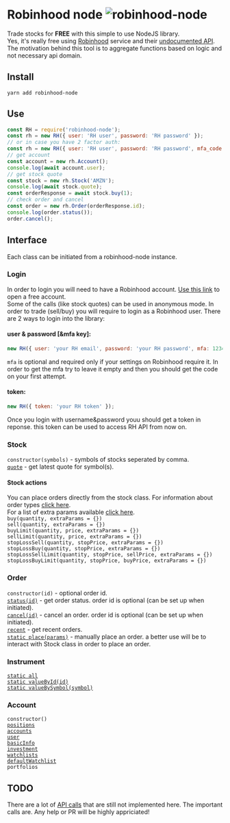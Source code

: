 # Robinhood node ![robinhood-node](https://i.imgur.com/ev0Xv9d.jpg)
Trade stocks for **FREE** with this simple to use NodeJS library.  
Yes, it's really free using [Robinhood](http://share.robinhood.com/sagivo) service and their [undocumented API](https://github.com/sanko/Robinhood).  
The motivation behind this tool is to aggregate functions based on logic and not necessary api domain.  

## Install
```
yarn add robinhood-node
```

## Use
```js
const RH = require('robinhood-node');
const rh = new RH({ user: 'RH user', password: 'RH password' });
// or in case you have 2 factor auth:
const rh = new RH({ user: 'RH user', password: 'RH password', mfa_code: 123455 }); 
// get account
const account = new rh.Account();
console.log(await account.user);
// get stock quote
const stock = new rh.Stock('AMZN');
console.log(await stock.quote);
const orderResponse = await stock.buy(1);
// check order and cancel
const order = new rh.Order(orderResponse.id);
console.log(order.status());
order.cancel();
```

## Interface
Each class can be initiated from a robinhood-node instance.  

### Login
In order to login you will need to have a Robinhood account. [Use this link](http://share.robinhood.com/sagivo) to open a free account.  
Some of the calls (like stock quotes) can be used in anonymous mode. 
In order to trade (sell/buy) you will require to login as a Robinhood user. 
There are 2 ways to login into the library:  
#### user & password [&mfa key]:  
```js
new RH({ user: 'your RH email', password: 'your RH password', mfa: 12345 });
```
`mfa` is optional and required only if your settings on Robinhood require it. In order to get the mfa try to leave it empty and then you should get the code on your first attempt.  
#### token:
```js
new RH({ token: 'your RH token' });
```
Once you login with username&password youu should get a token in reponse. this token can be used to access RH API from now on.


### Stock
`constructor(symbols)` - symbols of stocks seperated by comma.  
[`quote`](https://github.com/sanko/Robinhood/blob/master/Quote.md#gather-quote-data-by-ticker-symbol) - get latest quote for symbol(s).  
#### Stock actions
You can place orders directly from the stock class. For information about order types [click here](https://support.robinhood.com/hc/en-us/articles/208650386-Order-Types).  
For a list of extra params available [click here](https://github.com/sanko/Robinhood/blob/master/Order.md#place-an-order).  
`buy(quantity, extraParams = {})`  
`sell(quantity, extraParams = {})`  
`buyLimit(quantity, price, extraParams = {})`  
`sellLimit(quantity, price, extraParams = {})`  
`stopLossSell(quantity, stopPrice, extraParams = {})`  
`stopLossBuy(quantity, stopPrice, extraParams = {})`  
`stopLossSellLimit(quantity, stopPrice, sellPrice, extraParams = {})`  
`stopLossBuyLimit(quantity, stopPrice, buyPrice, extraParams = {})`  

### Order
`constructor(id)` - optional order id.  
[`status(id)`](https://github.com/sanko/Robinhood/blob/master/Order.md#gather-order-information) - get order status. order id is optional (can be set up when initiated).  
[`cancel(id)`](https://github.com/sanko/Robinhood/blob/master/Order.md#cancel-an-order) - cancel an order. order id is optional (can be set up when initiated).  
[`recent`](https://github.com/sanko/Robinhood/blob/master/Order.md#gather-recent-orders) - get recent orders.  
[`static place(params)`](https://github.com/sanko/Robinhood/blob/master/Order.md#place-an-order) - manually place an order. a better use will be to interact with Stock class in order to place an order.  

### Instrument
[`static all`](https://github.com/sanko/Robinhood/blob/master/Instrument.md#grab-a-list-of-all-instruments)  
[`static valueById(id)`](https://github.com/sanko/Robinhood/blob/master/Instrument.md#gather-basic-instrument-info-by-id)  
[`static valueBySymbol(symbol)`](https://github.com/sanko/Robinhood/blob/master/Instrument.md#gather-basic-instrument-info-by-symbol)  

### Account
`constructor()`  
[`positions`](https://github.com/sanko/Robinhood/blob/master/Account.md#gather-account-positions)  
[`accounts`](https://github.com/sanko/Robinhood/blob/master/Account.md#gather-list-of-accounts)  
[`user`](https://github.com/sanko/Robinhood/blob/master/Account.md#gather-basic-user-info)  
[`basicInfo`](https://github.com/sanko/Robinhood/blob/master/Account.md#gather-basic-information-about-the-account-holder)  
[`investment`](https://github.com/sanko/Robinhood/blob/master/Account.md#gather-investment-profile-data-about-the-account-holder)  
[`watchlists`](https://github.com/sanko/Robinhood/blob/master/Watchlist.md)  
[`defaultWatchlist`](https://github.com/sanko/Robinhood/blob/master/Watchlist.md)  
`portfolios`  


## TODO
There are a lot of [API calls](https://github.com/sanko/Robinhood) that are still not implemented here. The important calls are. Any help or PR will be highly appriciated!  
